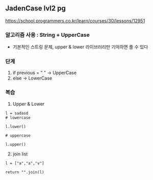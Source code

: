 ## JadenCase lvl2 pg
https://school.programmers.co.kr/learn/courses/30/lessons/12951

### 알고리즘 사용 : String + UpperCase

- 기본적인 스트링 문제, upper & lower 라이브러리만 기억하면 풀 수 있다


### 단계
1. if previous = " " -> UpperCase
2. else -> LowerCase


### 복습
1. Upper & Lower
```
l = sadasd
# lowercase

l.lower()

# uppercase

l.upper()
```

2. join list
```
l = ["a","a","v"]

return "".join(l)
```


